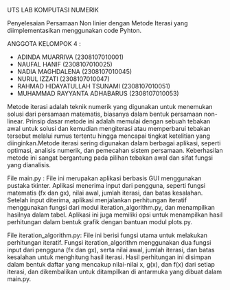 UTS LAB KOMPUTASI NUMERIK

Penyelesaian Persamaan Non linier dengan Metode Iterasi yang diimplementasikan menggunakan code Pyhton.

ANGGOTA KELOMPOK 4 :
- ADINDA MUARRIVA (2308107010001)
- NAUFAL HANIF (2308107010025)
- NADIA MAGHDALENA (2308107010045)
- NURUL IZZATI (2308107010047)
- RAHMAD HIDAYATULLAH TSUNAMI (2308107010051)
- MUHAMMAD RAYYANTA ADHABARUS (2308107010053)

Metode iterasi adalah teknik numerik yang digunakan untuk menemukan solusi dari persamaan matematis, biasanya dalam bentuk persamaan non-linear. Prinsip dasar metode ini adalah memulai dengan sebuah tebakan awal untuk solusi dan kemudian mengiterasi atau memperbarui tebakan tersebut melalui rumus tertentu hingga mencapai tingkat ketelitian yang diinginkan.Metode iterasi sering digunakan dalam berbagai aplikasi, seperti optimasi, analisis numerik, dan pemecahan sistem persamaan. Keberhasilan metode ini sangat bergantung pada pilihan tebakan awal dan sifat fungsi yang dianalisis.

File main.py : File ini merupakan aplikasi berbasis GUI menggunakan pustaka tkinter. Aplikasi menerima input dari pengguna, seperti fungsi matematis (fx dan gx), nilai awal, jumlah iterasi, dan batas kesalahan. Setelah input diterima, aplikasi menjalankan perhitungan iteratif menggunakan fungsi dari modul iteration_algorithm.py, dan menampilkan hasilnya dalam tabel. Aplikasi ini juga memiliki opsi untuk menampilkan hasil perhitungan dalam bentuk grafik dengan bantuan modul plots.py.

File iteration_algorithm.py: File ini berisi fungsi utama untuk melakukan perhitungan iteratif. Fungsi iteration_algorithm menggunakan dua fungsi input dari pengguna (fx dan gx), serta nilai awal, jumlah iterasi, dan batas kesalahan untuk menghitung hasil iterasi. Hasil perhitungan ini disimpan dalam bentuk daftar yang mencakup nilai-nilai x, g(x), dan f(x) dari setiap iterasi, dan dikembalikan untuk ditampilkan di antarmuka yang dibuat dalam main.py.


